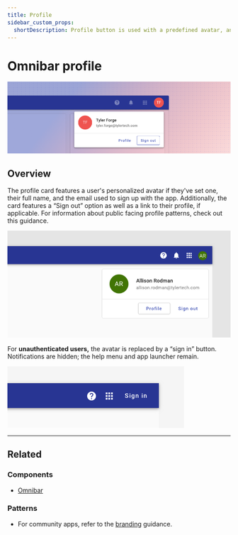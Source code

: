 ```yaml
---
title: Profile
sidebar_custom_props:
  shortDescription: Profile button is used with a predefined avatar, and is responsible for displaying profile information within a popup.
---
```


# Omnibar profile

<ComponentVisual storybookUrl="https://forge.tylerdev.io/main/?path=/story/components-app-bar-profile--default">

![](./images/app-bar-profile.png)

</ComponentVisual>

## Overview

The profile card features a user's personalized avatar if they've set one, their full name, and the email used to sign up with the app. Additionally, the card features a “Sign out” option as well as a link to their profile, if applicable.
For information about public facing profile patterns, check out this guidance. 

<ImageBlock maxWidth="600px">

![Image of three actions within the omnibar.](./images/desktop-omni-profile-card.png)

</ImageBlock>

For **unauthenticated users,** the avatar is replaced by a “sign in” button. Notifications are hidden; the help menu and app launcher remain.

<ImageBlock maxWidth="600px">

![Image of an omnibar with option to login.](./images/desktop-unauthenticated.png)

</ImageBlock>

---

## Related 

### Components

- [Omnibar](/components/omni/omnibar)

### Patterns

- For community apps, refer to the [branding](/get-started/branding/community) guidance.
